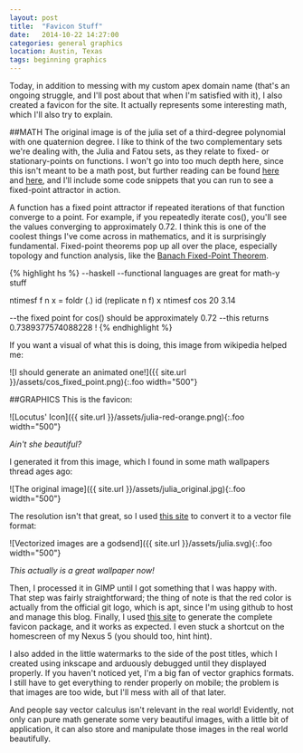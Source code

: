 ```yaml
---
layout: post
title:  "Favicon Stuff"
date:   2014-10-22 14:27:00
categories: general graphics
location: Austin, Texas
tags: beginning graphics
---
```


Today, in addition to messing with my custom apex domain name (that's an ongoing struggle, and I'll post about that when I'm satisfied with it), I also created a favicon for the site. It actually represents some interesting math, which I'll also try to explain.

##MATH
The original image is of the julia set of a third-degree polynomial with one quaternion degree. I like to think of the two complementary sets we're dealing with, the Julia and Fatou sets, as they relate to fixed- or stationary-points on functions. I won't go into too much depth here, since this isn't meant to be a math post, but further reading can be found [here](http://en.wikipedia.org/wiki/Julia_set) and [here](http://mathworld.wolfram.com/JuliaSet.html), and I'll include some code snippets that you can run to see a fixed-point attractor in action.

A function has a fixed point attractor if repeated iterations of that function converge to a point. For example, if you repeatedly iterate cos(), you'll see the values converging to approximately 0.72. I think this is one of the coolest things I've come across in mathematics, and it is surprisingly fundamental. Fixed-point theorems pop up all over the place, especially topology and function analysis, like the [Banach Fixed-Point Theorem](http://en.wikipedia.org/wiki/Banach_fixed-point_theorem). 

{% highlight hs %}
--haskell
--functional languages are great for math-y stuff

ntimesf f n x = foldr (.) id (replicate n f) x
ntimesf cos 20 3.14

--the fixed point for cos() should be approximately 0.72
--this returns 0.7389377574088228 !
{% endhighlight %}

If you want a visual of what this is doing, this image from wikipedia helped me:

![I should generate an animated one!]({{ site.url }}/assets/cos_fixed_point.png){:.foo width="500"}

##GRAPHICS
This is the favicon:

![Locutus' Icon]({{ site.url }}/assets/julia-red-orange.png){:.foo width="500"}

*Ain't she beautiful?*

I generated it from this image, which I found in some math wallpapers thread ages ago:

![The original image]({{ site.url }}/assets/julia_original.jpg){:.foo width="500"}

The resolution isn't that great, so I used [this site](http://image.online-convert.com/convert-to-svg) to convert it to a vector file format:

![Vectorized images are a godsend]({{ site.url }}/assets/julia.svg){:.foo width="500"}

*This actually is a great wallpaper now!*

Then, I processed it in GIMP until I got something that I was happy with. That step was fairly straightforward; the thing of note is that the red color is actually from the official git logo, which is apt, since I'm using github to host and manage this blog. Finally, I used [this site](http://realfavicongenerator.net/) to generate the complete favicon package, and it works as expected. I even stuck a shortcut on the homescreen of my Nexus 5 (you should too, hint hint).

I also added in the little watermarks to the side of the post titles, which I created using inkscape and arduously debugged until they displayed properly. If you haven't noticed yet, I'm a big fan of vector graphics formats. I still have to get everything to render properly on mobile; the problem is that images are too wide, but I'll mess with all of that later.

And people say vector calculus isn't relevant in the real world! Evidently, not only can pure math generate some very beautiful images, with a little bit of application, it can also store and manipulate those images in the real world beautifully.